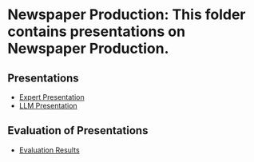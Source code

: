 # Newspaper Production: This folder contains presentations on Newspaper Production.

## Presentations

- [Expert Presentation](./news.pdf)
- [LLM Presentation](./newsf.pdf)

## Evaluation of Presentations

- [Evaluation Results](./evaluation.md)